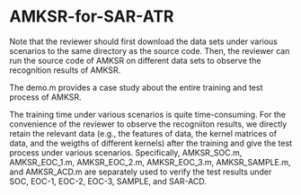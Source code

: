 # AMKSR-for-SAR-ATR

Note that the reviewer should first download the data sets under various scenarios to the same directory as the source code. Then, the reviewer can run the source code of AMKSR on different data sets to observe the recognition results of AMKSR.

The demo.m provides a case study about the entire training and test process of AMKSR. 

The training time under various scenarios is quite time-consuming.  For the convenience of the reviewer to observe the recogniiton results, we directly retain the relevant data (e.g., the features of data, the kernel matrices of data, and the weigths of different kernels) after the training and give the test process under various scenarios. Specifically, AMKSR_SOC.m, AMKSR_EOC_1.m, AMKSR_EOC_2.m, AMKSR_EOC_3.m, AMKSR_SAMPLE.m, and AMKSR_ACD.m are separately used to verify the test results under SOC, EOC-1, EOC-2, EOC-3, SAMPLE, and SAR-ACD.
